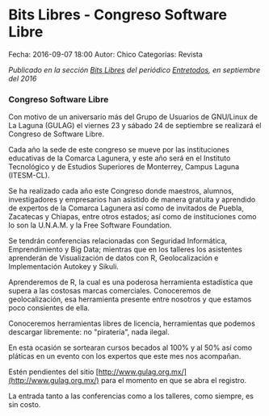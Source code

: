 Bits Libres - Congreso Software Libre
==================================

Fecha: 2016-09-07 18:00
Autor: Chico
Categorías: Revista

_Publicado en la sección [Bits Libres](http://www.gulag.org.mx/revista/2016-05-10-Bits-Libres.html) del periódico [Entretodos](http://periodicoentretodos.com/), en septiembre del 2016_

<!-- break -->

### Congreso Software Libre

Con motivo de un aniversario más del Grupo de Usuarios de GNU/Linux de La Laguna (GULAG) el viernes 23 y sábado 24 de septiembre se realizará el Congreso de Software Libre.

Cada año la sede de este congreso se mueve por las instituciones educativas de la Comarca Lagunera, y este año será en el Instituto Tecnológico y de Estudios Superiores de Monterrey, Campus Laguna (ITESM-CL).

Se ha realizado cada año este Congreso donde maestros, alumnos, investigadores y empresarios han asistido de manera gratuita y aprendido de expertos de la Comarca Lagunera así como de invitados de Puebla, Zacatecas y Chiapas, entre otros estados; así como de instituciones como lo son la U.N.A.M. y la Free Software Foundation.

Se tendrán conferencias relacionadas con Seguridad Informática, Emprendimiento y Big Data; mientras que en los talleres los asistentes aprenderán de Visualización de datos con R, Geolocalización e Implementación Autokey y Sikuli.

Aprenderemos de R, la cual es una poderosa herramienta estadística que supera a las costosas marcas comerciales. Conoceremos de geolocalización, esa herramienta presente entre nosotros y que estamos poco consientes de ella.

Conoceremos herramientas libres de licencia, herramientas que podemos descargar libremente: no "piratería", nada ilegal.

En esta ocasión se sortearan cursos becados al 100% y al 50% así como pláticas en un evento con los expertos que este mes nos acompañan.

Estén pendientes del sitio [http://www.gulag.org.mx/](http://www.gulag.org.mx/) para el momento en que se abra el registro.

La entrada tanto a las conferencias como a los talleres, como siempre, es sin costo.
